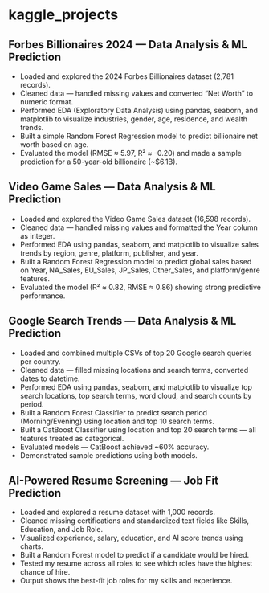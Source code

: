 # kaggle_projects

## Forbes Billionaires 2024 — Data Analysis & ML Prediction

- Loaded and explored the 2024 Forbes Billionaires dataset (2,781 records).
- Cleaned data — handled missing values and converted “Net Worth” to numeric format.
- Performed EDA (Exploratory Data Analysis) using pandas, seaborn, and matplotlib to visualize industries, gender, age, residence, and wealth trends.
- Built a simple Random Forest Regression model to predict billionaire net worth based on age.
- Evaluated the model (RMSE ≈ 5.97, R² ≈ -0.20) and made a sample prediction for a 50-year-old billionaire (~$6.1B).


## Video Game Sales — Data Analysis & ML Prediction

- Loaded and explored the Video Game Sales dataset (16,598 records).
- Cleaned data — handled missing values and formatted the Year column as integer.
- Performed EDA using pandas, seaborn, and matplotlib to visualize sales trends by region, genre, platform, publisher, and year.
- Built a Random Forest Regression model to predict global sales based on Year, NA_Sales, EU_Sales, JP_Sales, Other_Sales, and platform/genre features.
- Evaluated the model (R² ≈ 0.82, RMSE ≈ 0.86) showing strong predictive performance.


## Google Search Trends — Data Analysis & ML Prediction

- Loaded and combined multiple CSVs of top 20 Google search queries per country.
- Cleaned data — filled missing locations and search terms, converted dates to datetime.
- Performed EDA using pandas, seaborn, and matplotlib to visualize top search locations, top search terms, word cloud, and search counts by period.
- Built a Random Forest Classifier to predict search period (Morning/Evening) using location and top 10 search terms.
- Built a CatBoost Classifier using location and top 20 search terms — all features treated as categorical.
- Evaluated models — CatBoost achieved ~60% accuracy.
- Demonstrated sample predictions using both models.


## AI-Powered Resume Screening — Job Fit Prediction

- Loaded and explored a resume dataset with 1,000 records.
- Cleaned missing certifications and standardized text fields like Skills, Education, and Job Role.
- Visualized experience, salary, education, and AI score trends using charts.
- Built a Random Forest model to predict if a candidate would be hired.
- Tested my resume across all roles to see which roles have the highest chance of hire.
- Output shows the best-fit job roles for my skills and experience.

